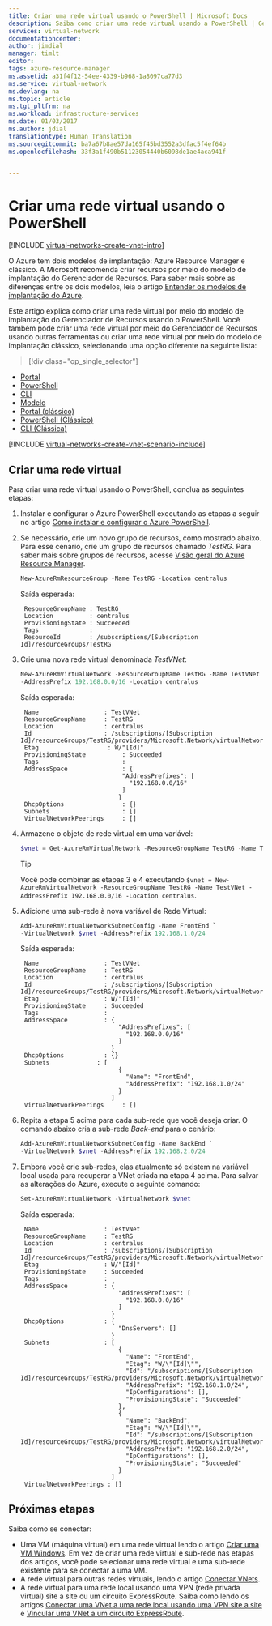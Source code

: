 ```yaml
---
title: Criar uma rede virtual usando o PowerShell | Microsoft Docs
description: Saiba como criar uma rede virtual usando a PowerShell | Gerenciador de Recursos.
services: virtual-network
documentationcenter: 
author: jimdial
manager: timlt
editor: 
tags: azure-resource-manager
ms.assetid: a31f4f12-54ee-4339-b968-1a8097ca77d3
ms.service: virtual-network
ms.devlang: na
ms.topic: article
ms.tgt_pltfrm: na
ms.workload: infrastructure-services
ms.date: 01/03/2017
ms.author: jdial
translationtype: Human Translation
ms.sourcegitcommit: ba7a67b8ae57da165f45bd3552a3dfac5f4ef64b
ms.openlocfilehash: 33f3a1f490b51123054440b6098de1ae4aca941f


---
```

# <a name="create-a-virtual-network-using-powershell"></a>Criar uma rede virtual usando o PowerShell

[!INCLUDE [virtual-networks-create-vnet-intro](../../includes/virtual-networks-create-vnet-intro-include.md)]

O Azure tem dois modelos de implantação: Azure Resource Manager e clássico. A Microsoft recomenda criar recursos por meio do modelo de implantação do Gerenciador de Recursos. Para saber mais sobre as diferenças entre os dois modelos, leia o artigo [Entender os modelos de implantação do Azure](../azure-resource-manager/resource-manager-deployment-model.md).
 
Este artigo explica como criar uma rede virtual por meio do modelo de implantação do Gerenciador de Recursos usando o PowerShell. Você também pode criar uma rede virtual por meio do Gerenciador de Recursos usando outras ferramentas ou criar uma rede virtual por meio do modelo de implantação clássico, selecionando uma opção diferente na seguinte lista:

> [!div class="op_single_selector"]
- [Portal](virtual-networks-create-vnet-arm-pportal.md)
- [PowerShell](virtual-networks-create-vnet-arm-ps.md)
- [CLI](virtual-networks-create-vnet-arm-cli.md)
- [Modelo](virtual-networks-create-vnet-arm-template-click.md)
- [Portal (clássico)](virtual-networks-create-vnet-classic-pportal.md)
- [PowerShell (Clássico)](virtual-networks-create-vnet-classic-netcfg-ps.md)
- [CLI (Clássica)](virtual-networks-create-vnet-classic-cli.md)

[!INCLUDE [virtual-networks-create-vnet-scenario-include](../../includes/virtual-networks-create-vnet-scenario-include.md)]

## <a name="create-a-virtual-network"></a>Criar uma rede virtual

Para criar uma rede virtual usando o PowerShell, conclua as seguintes etapas:

1. Instalar e configurar o Azure PowerShell executando as etapas a seguir no artigo [Como instalar e configurar o Azure PowerShell](/powershell/azureps-cmdlets-docs).

2. Se necessário, crie um novo grupo de recursos, como mostrado abaixo. Para esse cenário, crie um grupo de recursos chamado *TestRG*. Para saber mais sobre grupos de recursos, acesse [Visão geral do Azure Resource Manager](../azure-resource-manager/resource-group-overview.md).

    ```powershell   
    New-AzureRmResourceGroup -Name TestRG -Location centralus
    ```

    Saída esperada:

        ResourceGroupName : TestRG
        Location          : centralus
        ProvisioningState : Succeeded
        Tags              :
        ResourceId        : /subscriptions/[Subscription Id]/resourceGroups/TestRG    
3. Crie uma nova rede virtual denominada *TestVNet*:

    ```powershell
    New-AzureRmVirtualNetwork -ResourceGroupName TestRG -Name TestVNet `
    -AddressPrefix 192.168.0.0/16 -Location centralus
    ```

    Saída esperada:

        Name                  : TestVNet
        ResourceGroupName     : TestRG
        Location              : centralus
        Id                    : /subscriptions/[Subscription Id]/resourceGroups/TestRG/providers/Microsoft.Network/virtualNetworks/TestVNet
        Etag                   : W/"[Id]"
        ProvisioningState          : Succeeded
        Tags                       : 
        AddressSpace               : {
                                   "AddressPrefixes": [
                                     "192.168.0.0/16"
                                   ]
                                  }
        DhcpOptions                : {}
        Subnets                    : []
        VirtualNetworkPeerings     : []
4. Armazene o objeto de rede virtual em uma variável:

    ```powershell
    $vnet = Get-AzureRmVirtualNetwork -ResourceGroupName TestRG -Name TestVNet
    ```

   > [!TIP]
   > Você pode combinar as etapas 3 e 4 executando `$vnet = New-AzureRmVirtualNetwork -ResourceGroupName TestRG -Name TestVNet -AddressPrefix 192.168.0.0/16 -Location centralus`.
   > 

5. Adicione uma sub-rede à nova variável de Rede Virtual:

    ```powershell
    Add-AzureRmVirtualNetworkSubnetConfig -Name FrontEnd `
    -VirtualNetwork $vnet -AddressPrefix 192.168.1.0/24
    ```

    Saída esperada:
   
        Name                  : TestVNet
        ResourceGroupName     : TestRG
        Location              : centralus
        Id                    : /subscriptions/[Subscription Id]/resourceGroups/TestRG/providers/Microsoft.Network/virtualNetworks/TestVNet
        Etag                  : W/"[Id]"
        ProvisioningState     : Succeeded
        Tags                  :
        AddressSpace          : {
                                  "AddressPrefixes": [
                                    "192.168.0.0/16"
                                  ]
                                }
        DhcpOptions           : {}
        Subnets             : [
                                  {
                                    "Name": "FrontEnd",
                                    "AddressPrefix": "192.168.1.0/24"
                                  }
                                ]
        VirtualNetworkPeerings     : []

6. Repita a etapa 5 acima para cada sub-rede que você deseja criar. O comando abaixo cria a sub-rede *Back-end* para o cenário:

    ```powershell
    Add-AzureRmVirtualNetworkSubnetConfig -Name BackEnd `
    -VirtualNetwork $vnet -AddressPrefix 192.168.2.0/24
    ```

7. Embora você crie sub-redes, elas atualmente só existem na variável local usada para recuperar a VNet criada na etapa 4 acima. Para salvar as alterações do Azure, execute o seguinte comando:

    ```powershell
    Set-AzureRmVirtualNetwork -VirtualNetwork $vnet
    ```
   
    Saída esperada:
   
        Name                  : TestVNet
        ResourceGroupName     : TestRG
        Location              : centralus
        Id                    : /subscriptions/[Subscription Id]/resourceGroups/TestRG/providers/Microsoft.Network/virtualNetworks/TestVNet
        Etag                  : W/"[Id]"
        ProvisioningState     : Succeeded
        Tags                  :
        AddressSpace          : {
                                  "AddressPrefixes": [
                                    "192.168.0.0/16"
                                  ]
                                }
        DhcpOptions           : {
                                  "DnsServers": []
                                }
        Subnets               : [
                                  {
                                    "Name": "FrontEnd",
                                    "Etag": "W/\"[Id]\"",
                                    "Id": "/subscriptions/[Subscription Id]/resourceGroups/TestRG/providers/Microsoft.Network/virtualNetworks/TestVNet/subnets/FrontEnd",
                                    "AddressPrefix": "192.168.1.0/24",
                                    "IpConfigurations": [],
                                    "ProvisioningState": "Succeeded"
                                  },
                                  {
                                    "Name": "BackEnd",
                                    "Etag": "W/\"[Id]\"",
                                    "Id": "/subscriptions/[Subscription Id]/resourceGroups/TestRG/providers/Microsoft.Network/virtualNetworks/TestVNet/subnets/BackEnd",
                                    "AddressPrefix": "192.168.2.0/24",
                                    "IpConfigurations": [],
                                    "ProvisioningState": "Succeeded"
                                  }
                                ]
        VirtualNetworkPeerings : []

## <a name="next-steps"></a>Próximas etapas

Saiba como se conectar:

- Uma VM (máquina virtual) em uma rede virtual lendo o artigo [Criar uma VM Windows](../virtual-machines/virtual-machines-windows-ps-create.md). Em vez de criar uma rede virtual e sub-rede nas etapas dos artigos, você pode selecionar uma rede virtual e uma sub-rede existente para se conectar a uma VM.
- A rede virtual para outras redes virtuais, lendo o artigo [Conectar VNets](../vpn-gateway/vpn-gateway-vnet-vnet-rm-ps.md).
- A rede virtual para uma rede local usando uma VPN (rede privada virtual) site a site ou um circuito ExpressRoute. Saiba como lendo os artigos [Conectar uma VNet a uma rede local usando uma VPN site a site](../vpn-gateway/vpn-gateway-howto-multi-site-to-site-resource-manager-portal.md) e [Vincular uma VNet a um circuito ExpressRoute](../expressroute/expressroute-howto-linkvnet-arm.md).



<!--HONumber=Jan17_HO1-->


